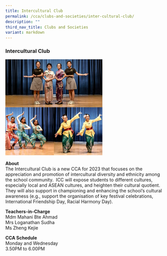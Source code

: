 ```yaml
---
title: Intercultural Club
permalink: /cca/clubs-and-societies/inter-cultural-club/
description: ""
third_nav_title: Clubs and Societies
variant: markdown
---
```

### Intercultural Club
<img src="/images/cs5.png" style="width:60%">

**About**<br>
The Intercultural Club is a new CCA for 2023 that focuses on the appreciation and promotion of intercultural diversity and ethnicity among the school community.&nbsp; ICC will expose students to different cultures, especially local and ASEAN cultures, and heighten their cultural quotient. They will also support in championing and enhancing the school’s cultural awareness (e.g., support the organisation of key festival celebrations, International Friendship Day, Racial Harmony Day).

  

**Teachers-in-Charge**<br>
Mdm Mahani Bte Ahmad<br>
Mrs Loganathan Sudha<br>
Ms Zheng Kejie

  

**CCA Schedule**<br>
Monday and Wednesday<br>
3.50PM  to 6.00PM